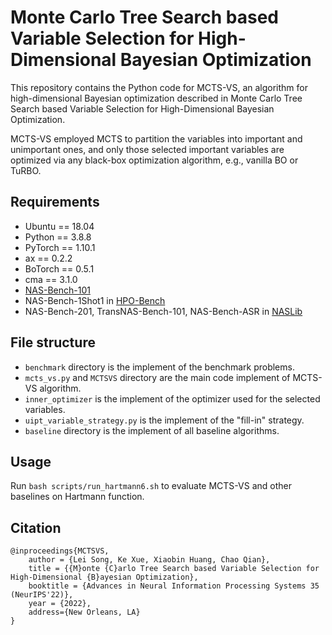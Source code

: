 # Monte Carlo Tree Search based Variable Selection for High-Dimensional Bayesian Optimization

This repository contains the Python code for MCTS-VS, an algorithm for high-dimensional Bayesian optimization described in Monte Carlo Tree Search based Variable Selection for High-Dimensional Bayesian Optimization. 

MCTS-VS employed MCTS to partition the variables into important and unimportant ones, and only those selected important variables are optimized via any black-box optimization algorithm, e.g., vanilla BO or TuRBO.

## Requirements

- Ubuntu == 18.04
- Python == 3.8.8
- PyTorch == 1.10.1
- ax == 0.2.2
- BoTorch == 0.5.1
- cma == 3.1.0
- [NAS-Bench-101](https://github.com/google-research/nasbench)
- NAS-Bench-1Shot1 in [HPO-Bench](https://github.com/automl/HPOBench)
- NAS-Bench-201, TransNAS-Bench-101, NAS-Bench-ASR in [NASLib](https://github.com/automl/NASLib)

## File structure

- ```benchmark```  directory is the implement of the benchmark problems. 
- ```mcts_vs.py``` and ```MCTSVS``` directory are the main code implement of MCTS-VS algorithm.
- ```inner_optimizer``` is the implement of the optimizer used for the selected variables. 
- ```uipt_variable_strategy.py``` is the implement of the "fill-in" strategy. 
- ```baseline``` directory is the implement of all baseline algorithms. 

## Usage

Run ```bash scripts/run_hartmann6.sh``` to evaluate MCTS-VS and other baselines on Hartmann function. 

## Citation

```
@inproceedings{MCTSVS,
    author = {Lei Song, Ke Xue, Xiaobin Huang, Chao Qian},
    title = {{M}onte {C}arlo Tree Search based Variable Selection for High-Dimensional {B}ayesian Optimization},
    booktitle = {Advances in Neural Information Processing Systems 35 (NeurIPS'22)},
    year = {2022},
    address={New Orleans, LA}
}
```
